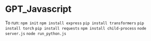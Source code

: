 # GPT_Javascript

To run:
`npm init`
`npm install express`
`pip install transformers`
`pip install torch`
`pip install requests`
`npm install child-process`
`node server.js`
`node run_python.js`
